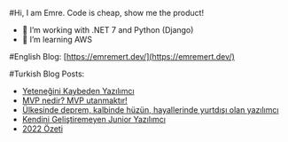 #Hi, I am Emre.
Code is cheap, show me the product!

- 🔭 I’m working with .NET 7 and Python (Django)
- 🌱 I’m learning AWS

#English Blog: [https://emremert.dev/](https://emremert.dev/)

#Turkish Blog Posts:
<!-- BLOG-POST-LIST:START -->
- [Yeteneğini Kaybeden Yazılımcı](https://www.saascommando.com/2023/04/yetenegini-kaybeden-yazlmc.html)
- [MVP nedir? MVP utanmaktır!](https://www.saascommando.com/2023/03/mvp-nedir-mvp-utanmaktr.html)
- [Ülkesinde deprem, kalbinde hüzün, hayallerinde yurtdışı olan yazılımcı](https://www.saascommando.com/2023/02/ulkesinde-deprem-kalbinde-huzun.html)
- [Kendini Geliştiremeyen Junior Yazılımcı](https://www.saascommando.com/2023/01/kendini-gelistiremeyen-junior-yazlmc.html)
- [2022 Özeti](https://www.saascommando.com/2023/01/2022-ozeti.html)
<!-- BLOG-POST-LIST:END -->
